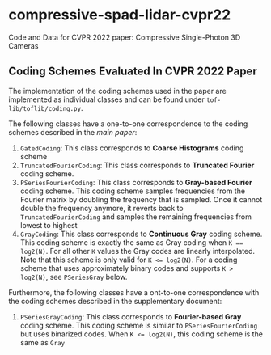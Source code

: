 # compressive-spad-lidar-cvpr22
Code and Data for CVPR 2022 paper: Compressive Single-Photon 3D Cameras

## Coding Schemes Evaluated In CVPR 2022 Paper

The implementation of the coding schemes used in the paper are implemented as individual classes and can be found under `tof-lib/toflib/coding.py`. 

The following classes have a one-to-one correspondence to the coding schemes described in the *main paper*:

1. `GatedCoding`: This class corresponds to **Coarse Histograms** coding scheme
2. `TruncatedFourierCoding`: This class corresponds to **Truncated Fourier** coding scheme.
3. `PSeriesFourierCoding`: This class corresponds to **Gray-based Fourier** coding scheme. This coding scheme samples frequencies from the Fourier matrix by doubling the frequency that is sampled. Once it cannot double the frequency anymore, it reverts back to `TruncatedFourierCoding` and samples the remaining frequencies from lowest to highest
4. `GrayCoding`: This class corresponds to **Continuous Gray** coding scheme. This coding scheme is exactly the same as Gray coding when `K == log2(N)`. For all other `K` values the Gray codes are linearly interpolated. Note that this scheme is only valid for `K <= log2(N)`. For a coding scheme that uses approximately binary codes and supports `K > log2(N)`, see `PSeriesGray` below. 

Furthermore, the following classes have a ont-to-one correspondence with the coding schemes described in the supplementary document:

1. `PSeriesGrayCoding`: This class corresponds to **Fourier-based Gray** coding scheme. This coding scheme is similar to `PSeriesFourierCoding` but uses binarized codes. When `K <= log2(N)`, this coding scheme is the same as `Gray`
